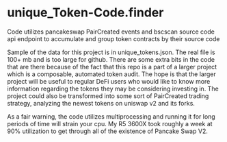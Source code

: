 # unique_Token-Code.finder
Code utilizes pancakeswap PairCreated events and bscscan source code api endpoint to accumulate and group token contracts by their source code


Sample of the data for this project is in unique_tokens.json. The real file is 100+ mb and is too large for github.
There are some extra bits in the code that are there because of the fact that this repo is a part of a larger project which is a composable, automated token audit. The hope is that the larger project will be useful to regular DeFi users who would like to know more information regarding the tokens they may be considering investing in. The project could also be transformed into some sort of PairCreated trading strategy, analyzing the newest tokens on uniswap v2 and its forks.

As a fair warning, the code utilizes multiprocessing and running it for long periods of time will strain your cpu. My R5 3600X took roughly a week at 90% utilization to get through all of the existence of Pancake Swap V2.
